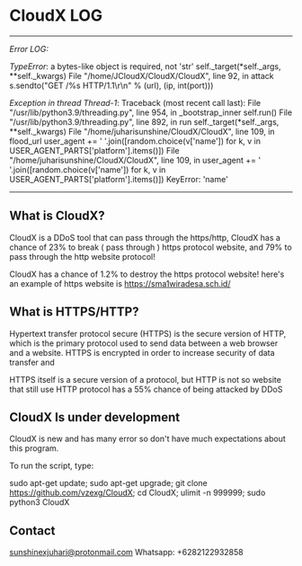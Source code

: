 # CloudX LOG
---------------------
*Error LOG:*

*TypeError*: a bytes-like object is required, not 'str'
    self._target(*self._args, **self._kwargs)
  File "/home/JCloudX/CloudX/CloudX", line 92, in attack
    s.sendto("GET /%s HTTP/1.1\r\n" % (url), (ip, int(port)))

*Exception in thread Thread-1*:
Traceback (most recent call last):
  File "/usr/lib/python3.9/threading.py", line 954, in _bootstrap_inner
    self.run()
  File "/usr/lib/python3.9/threading.py", line 892, in run
    self._target(*self._args, **self._kwargs)
  File "/home/juharisunshine/CloudX/CloudX", line 109, in flood_url
    user_agent += ' '.join([random.choice(v['name']) for k, v in USER_AGENT_PARTS['platform'].items()])
  File "/home/juharisunshine/CloudX/CloudX", line 109, in <listcomp>
    user_agent += ' '.join([random.choice(v['name']) for k, v in USER_AGENT_PARTS['platform'].items()])
KeyError: 'name'

----------------------


## What is CloudX?
CloudX is a DDoS tool that can pass through the https/http, CloudX has a chance of 23% to break ( pass through ) https protocol website, and 79% to pass through the http website protocol!

CloudX has a chance of 1.2% to destroy the https protocol website! here's an example of https website is https://sma1wiradesa.sch.id/

## What is HTTPS/HTTP?
Hypertext transfer protocol secure (HTTPS) is the secure version of HTTP, which is the primary protocol used to send data between a web browser and a website. HTTPS is encrypted in order to increase security of data transfer and 

HTTPS itself is a secure version of a protocol, but HTTP is not so website that still use HTTP protocol has a 55% chance of being attacked by DDoS

## CloudX Is under development 
CloudX is new and has many error so don't have much expectations about this program.

To run the script, type:

sudo apt-get update; sudo apt-get upgrade; git clone https://github.com/vzexg/CloudX; cd CloudX; ulimit -n 999999; sudo python3 CloudX

## Contact
sunshinexjuhari@protonmail.com
Whatsapp: +6282122932858
